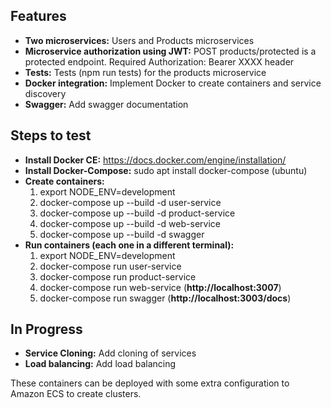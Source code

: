 ## Features
- **Two microservices:** Users and Products microservices
- **Microservice authorization using JWT:** POST products/protected is a protected endpoint. Required Authorization: Bearer XXXX header
- **Tests:** Tests (npm run tests) for the products microservice
- **Docker integration:** Implement Docker to create containers and service discovery
- **Swagger:** Add swagger documentation

## Steps to test
- **Install Docker CE:** https://docs.docker.com/engine/installation/
- **Install Docker-Compose:** sudo apt install docker-compose (ubuntu)
- **Create containers:**
    1. export NODE_ENV=development
    2. docker-compose up --build -d user-service
    3. docker-compose up --build -d product-service
    4. docker-compose up --build -d web-service
    5. docker-compose up --build -d swagger
- **Run containers (each one in a different terminal):**
    1. export NODE_ENV=development
    2. docker-compose run user-service
    3. docker-compose run product-service
    4. docker-compose run web-service (**http://localhost:3007**)
    5. docker-compose run swagger (**http://localhost:3003/docs**)

## In Progress
- **Service Cloning:** Add cloning of services
- **Load balancing:** Add load balancing

These containers can be deployed with some extra configuration to Amazon ECS to create clusters.